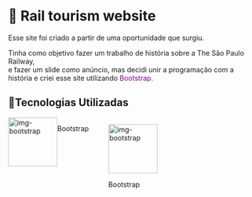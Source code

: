 <h1>🚝 Rail tourism website</h1>
<p>Esse site foi criado a partir de uma oportunidade que surgiu.</p>
<p>
  Tinha como objetivo fazer um trabalho de história sobre a The São Paulo Railway,<br> 
  e fazer um slide como anúncio, mas decidi unir a programação com a história e criei esse site utilizando <font color="purple">Bootstrap</font>.</br>
 </p>
 <h2>🦄Tecnologias Utilizadas</h2>
 <div style="display:flex"
    <figure>
    <img src="https://getbootstrap.com.br/docs/4.1/assets/img/bootstrap-stack.png" alt="img-bootstrap" width="100px">
    <p>Bootstrap</p>
   </figure>
    <figure>
    <img src="https://getbootstrap.com.br/docs/4.1/assets/img/bootstrap-stack.png" alt="img-bootstrap" width="100px">
    <p>Bootstrap</p>
   </figure>
 </div>
 
